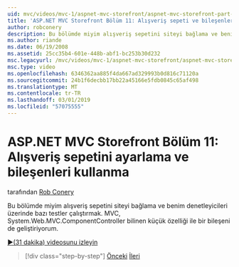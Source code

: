 ```yaml
---
uid: mvc/videos/mvc-1/aspnet-mvc-storefront/aspnet-mvc-storefront-part-11-hooking-up-the-shopping-cart-and-using-components
title: 'ASP.NET MVC Storefront Bölüm 11: Alışveriş sepeti ve bileşenlerini kullanma takma | Microsoft Docs'
author: robconery
description: Bu bölümde miyim alışveriş sepetini siteyi bağlama ve benim denetleyicileri üzerinde bazı testler çalıştırmak. MVC, th bilinen küçük özelliği ile bir bileşeni de geliştiriyorum...
ms.author: riande
ms.date: 06/19/2008
ms.assetid: 25cc35b4-601e-448b-abf1-bc253b30d232
msc.legacyurl: /mvc/videos/mvc-1/aspnet-mvc-storefront/aspnet-mvc-storefront-part-11-hooking-up-the-shopping-cart-and-using-components
msc.type: video
ms.openlocfilehash: 6346362aa885f4da667ad329993b0d816c71120a
ms.sourcegitcommit: 24b1f6decbb17bb22a45166e5fdb0845c65af498
ms.translationtype: MT
ms.contentlocale: tr-TR
ms.lasthandoff: 03/01/2019
ms.locfileid: "57075555"
---
```

<a name="aspnet-mvc-storefront-part-11-hooking-up-the-shopping-cart-and-using-components"></a>ASP.NET MVC Storefront Bölüm 11: Alışveriş sepetini ayarlama ve bileşenleri kullanma
====================
tarafından [Rob Conery](https://github.com/robconery)

Bu bölümde miyim alışveriş sepetini siteyi bağlama ve benim denetleyicileri üzerinde bazı testler çalıştırmak. MVC, System.Web.MVC.ComponentController bilinen küçük özelliği ile bir bileşeni de geliştiriyorum.

[&#9654;(31 dakika) videosunu izleyin](https://channel9.msdn.com/Blogs/ASP-NET-Site-Videos/aspnet-mvc-storefront-part-11-hooking-up-the-shopping-cart-and-using-components)

> [!div class="step-by-step"]
> [Önceki](aspnet-mvc-storefront-part-10-shopping-cart-refactor-and-authorization.md)
> [İleri](aspnet-mvc-storefront-part-12-mocking.md)
